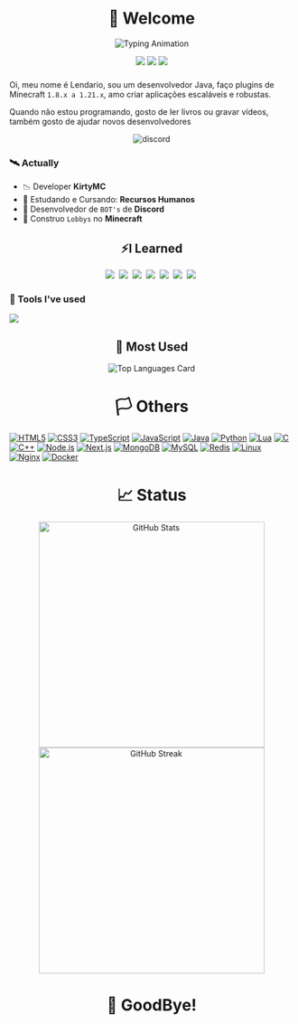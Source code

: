 <h1 align= 'center'>
👋 Welcome
</h1>

<p align="center">
  <img src="https://readme-typing-svg.demolab.com?font=Fira+Code&size=20&pause=1000&center=true&vCenter=true&width=435&lines=Bem-vindo+ao+meu+perfil!;Minecraft+Builder+e+Developer" alt="Typing Animation" />
</p>

</p> <p align="center"> <img src="https://komarev.com/ghpvc/?username=lendariow&label=Visualizacoes&style=flat" /> <img src="https://img.shields.io/badge/MBTI-ISTP-blue?style=flat" /> <img src="https://img.shields.io/badge/ASD-Level_317-yellow?style=flat"/> </p

---

### 

</a><p>Oi, meu nome é Lendario, sou um desenvolvedor Java, faço plugins de Minecraft ``1.8.x a 1.21.x``, amo criar aplicações escaláveis e robustas.<p>Quando não estou programando, gosto de ler livros ou gravar vídeos, também gosto de ajudar novos desenvolvedores</p></div>




<div align="center">  
  <img src="https://api.victims.bio/discord/user/discord-arts/1211537233249697845/card" alt="discord" /> 
</div>

### 🛰 Actually

- 📉 Developer **KirtyMC**
- 🔌 Estudando e Cursando: **Recursos Humanos**
- 🤖 Desenvolvedor de ``BOT's`` de **Discord**
- 🍃 Construo ``Lobbys`` no **Minecraft**
  

<h2 align="center">⚡️I Learned </h2>
<div align="center">
<img src="https://img.shields.io/badge/Java-%23ED8B00.svg?logo=openjdk&logoColor=white">&nbsp;
<img src="https://img.shields.io/badge/MariaDB-003545?logo=mariadb&logoColor=white">&nbsp;
<img src="https://img.shields.io/badge/MongoDB-%234ea94b.svg?logo=mongodb&logoColor=white">&nbsp;
<img src="https://img.shields.io/badge/MySQL-4479A1?logo=mysql&logoColor=fff">&nbsp;
<img src="https://img.shields.io/badge/Redis-%23DD0031.svg?logo=redis&logoColor=white">&nbsp;
<img src="https://img.shields.io/badge/Postgres-%23316192.svg?logo=postgresql&logoColor=white">&nbsp;
<img src="https://img.shields.io/badge/GitHub-%23121011.svg?logo=github&logoColor=white">&nbsp;</div>
  
### 🔨 Tools I've used

  <!-- https://skillicons.dev/ -->
<div>
  <img src="https://skillicons.dev/icons?i=linux,bash,aws,kali,docker,cloudflare,py,rust,ts,js,nodejs,npm,neovim,git,jenkins,postman,tailwind,photoshop,postgres,discordjs,&perline=6"/>
</div>
<h2 align="center">🤖 Most Used</h2>
<div align="center">
<img src="https://github-readme-stats.vercel.app/api/top-langs/?username=lendariow&layout=compact&theme=dark" alt="Top Languages Card"></div>

<h1 align="center">
🏳️‍ Others
</h1>

[![HTML5](https://img.shields.io/badge/HTML5-E34F26?style=for-the-badge&logo=html5&logoColor=white)](#)
[![CSS3](https://img.shields.io/badge/CSS3-1572B6?style=for-the-badge&logo=css3&logoColor=white)](#)
[![TypeScript](https://img.shields.io/badge/TypeScript-3178C6?style=for-the-badge&logo=typescript&logoColor=white)](#)
[![JavaScript](https://img.shields.io/badge/JavaScript-F7DF1E?style=for-the-badge&logo=javascript&logoColor=black)](#)
[![Java](https://img.shields.io/badge/Java-ED8B00?style=for-the-badge&logo=openjdk&logoColor=white)](#)
[![Python](https://img.shields.io/badge/Python-3776AB?style=for-the-badge&logo=python&logoColor=white)](#)
[![Lua](https://img.shields.io/badge/Lua-2C2D72?style=for-the-badge&logo=lua&logoColor=white)](#)
[![C](https://img.shields.io/badge/C-00599C?style=for-the-badge&logo=c&logoColor=white)](#)
[![C++](https://img.shields.io/badge/C++-00599C?style=for-the-badge&logo=c%2B%2B&logoColor=white)](#)
[![Node.js](https://img.shields.io/badge/Node.js-339933?style=for-the-badge&logo=nodedotjs&logoColor=white)](#)
[![Next.js](https://img.shields.io/badge/Next.js-000000?style=for-the-badge&logo=nextdotjs&logoColor=white)](#)
[![MongoDB](https://img.shields.io/badge/MongoDB-47A248?style=for-the-badge&logo=mongodb&logoColor=white)](#)
[![MySQL](https://img.shields.io/badge/MySQL-4479A1?style=for-the-badge&logo=mysql&logoColor=white)](#)
[![Redis](https://img.shields.io/badge/Redis-DC382D?style=for-the-badge&logo=redis&logoColor=white)](#)
[![Linux](https://img.shields.io/badge/Linux-FCC624?style=for-the-badge&logo=linux&logoColor=black)](#)
[![Nginx](https://img.shields.io/badge/Nginx-009639?style=for-the-badge&logo=nginx&logoColor=white)](#)
[![Docker](https://img.shields.io/badge/Docker-2496ED?style=for-the-badge&logo=docker&logoColor=white)](#)

<h1 align="center">
📈 Status
</h1>

<div align="center" iframesrc="https://tryhackme.com/api/v2/badges/public-profile?userPublicId=3998532" style='border:none;'>
</div>
<p align="center">
  <img src="https://github-readme-stats.vercel.app/api?username=lendariow&show_icons=true&theme=tokyonight" alt="GitHub Stats" width="400"/><img src="https://github-readme-streak-stats.herokuapp.com/?user=lucabased&theme=tokyonight" alt="GitHub Streak" width="400"/></p>

<h1 align="center">
👋 GoodBye!
</h1>
